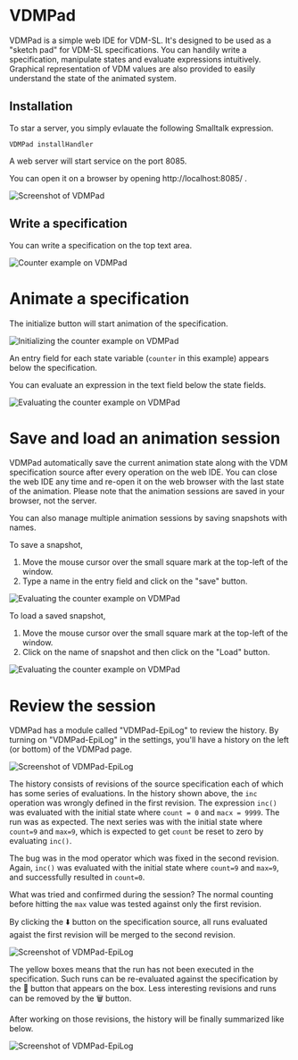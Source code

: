 # VDMPad

VDMPad is a simple web IDE for VDM-SL.
It's designed to be used as a "sketch pad" for VDM-SL specifications.
You can handily write a specification, manipulate states and evaluate expressions intuitively.
Graphical representation of VDM values are also provided to easily understand the state of the animated system.

## Installation
To star a server, you simply evlauate the following Smalltalk expression.

```
VDMPad installHandler
```

A web server will start service on the port 8085.

You can open it on a browser by opening http://localhost:8085/ .

![Screenshot of VDMPad](https://viennatalk.org/images/VDMPad-plain.png)

## Write a specification
You can write a specification on the top text area.

![Counter example on VDMPad](https://viennatalk.org/images/VDMPad-counter-spec.png)

# Animate a specification
The initialize button will start animation of the specification.

![Initializing the counter example on VDMPad](https://viennatalk.org/images/VDMPad-counter-initialized.png)

An entry field for each state variable (```counter``` in this example) appears below the specification.

You can evaluate an expression in the text field below the state fields.

![Evaluating the counter example on VDMPad](https://viennatalk.org/images/VDMPad-counter-eval.png)

# Save and load an animation session

VDMPad automatically save the current animation state along with the VDM specification source after every operation on the web IDE.
You can close the web IDE any time and re-open it on the web browser with the last state of the animation.
Please note that the animation sessions are saved in your browser, not the server.

You can also manage multiple animation sessions by saving snapshots with names.

To save a snapshot,

1. Move the mouse cursor over the small square mark at the top-left of the window.
2. Type a name in the entry field and click on the "save" button.

![Evaluating the counter example on VDMPad](https://viennatalk.org/images/VDMPad-counter-save.png)

To load a saved snapshot,

1. Move the mouse cursor over the small square mark at the top-left of the window.
2. Click on the name of snapshot and then click on the "Load" button.

![Evaluating the counter example on VDMPad](https://viennatalk.org/images/VDMPad-counter-saved.png)

# Review the session

VDMPad has a module called "VDMPad-EpiLog" to review the history.
By turning on "VDMPad-EpiLog" in the settings, you'll have a history on the left (or bottom) of the VDMPad page.

![Screenshot of VDMPad-EpiLog](https://viennatalk.org/images/VDMPad-EpiLog-0-start.png)

The history consists of revisions of the source specification each of which has some series of evaluations.
In the history shown above, the ```inc``` operation was wrongly defined in the first revision.
The expression ```inc()``` was evaluated with the initial state where ```count = 0``` and ```macx = 9999```.
The run was as expected.
The next series was with the initial state where ```count=9``` and ```max=9```, which is expected to get ```count``` be reset to zero by evaluating ```inc()```.

The bug was in the mod operator which was fixed in the second revision.
Again, ```inc()``` was evaluated with the initial state where ```count=9``` and ```max=9```, and successfully resulted in ```count=0```.

What was tried and confirmed during the session?
The normal counting before hitting the ```max``` value was tested against only the first revision.

By clicking the ⬇️ button on the specification source, all runs evaluated agaist the first revision will be merged to the second revision.

![Screenshot of VDMPad-EpiLog](https://viennatalk.org/images/VDMPad-EpiLog-1-merge.png)

The yellow boxes means that the run has not been executed in the specification.
Such runs can be re-evaluated against the specification by the 🔄 button that appears on the box.
Less interesting revisions and runs can be removed by the 🗑 button.

After working on those revisions, the history will be finally summarized like below.

![Screenshot of VDMPad-EpiLog](https://viennatalk.org/images/VDMPad-EpiLog-4-finish.png)


